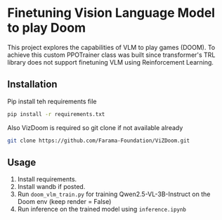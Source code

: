 # Finetuning Vision Language Model to play Doom
This project explores the capabilities of VLM to play games (DOOM). To achieve this custom PPOTrainer class was built since transformer's TRL library does not support finetuning VLM using Reinforcement Learning.

## Installation

Pip install teh requirements file

```bash
pip install -r requirements.txt
```
Also VizDoom is required so git clone if not available already
```bash
git clone https://github.com/Farama-Foundation/ViZDoom.git
```

## Usage

1. Install requirements.
2. Install wandb if posted.
3. Run `doom_vlm_train.py` for training Qwen2.5-VL-3B-Instruct on the Doom env (keep render = False)
4. Run inference on the trained model using `inference.ipynb`
